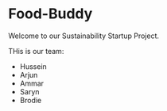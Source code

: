 # Food-Buddy

Welcome to our Sustainability Startup Project.

 
THis is our team:
* Hussein
* Arjun
* Ammar
* Saryn
* Brodie
